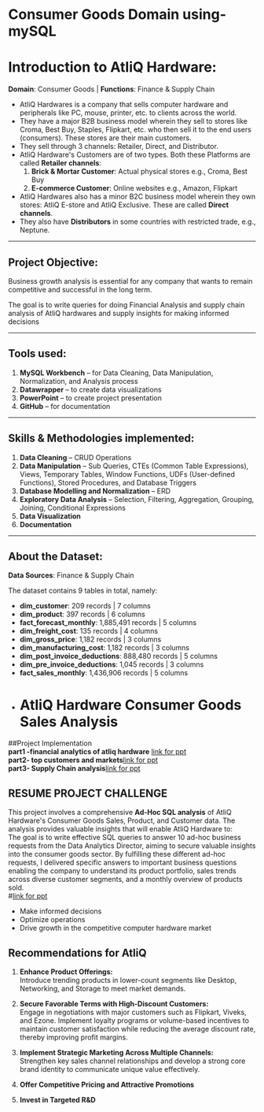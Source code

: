 # Consumer Goods Domain using-mySQL

# Introduction to AtliQ Hardware:

**Domain**: Consumer Goods | **Functions**: Finance & Supply Chain

- AtliQ Hardwares is a company that sells computer hardware and peripherals like PC, mouse, printer, etc. to clients across the world.
- They have a major B2B business model wherein they sell to stores like Croma, Best Buy, Staples, Flipkart, etc. who then sell it to the end users (consumers). These stores are their main customers.
- They sell through 3 channels: Retailer, Direct, and Distributor.
- AtliQ Hardware's Customers are of two types. Both these Platforms are called **Retailer channels**:
  1. **Brick & Mortar Customer**: Actual physical stores e.g., Croma, Best Buy
  2. **E-commerce Customer**: Online websites e.g., Amazon, Flipkart
- AtliQ Hardwares also has a minor B2C business model wherein they own stores: AtliQ E-store and AtliQ Exclusive. These are called **Direct channels**.
- They also have **Distributors** in some countries with restricted trade, e.g., Neptune.

---

## Project Objective:

Business growth analysis is essential for any company that wants to remain competitive and successful in the long term.

The goal is to write queries for doing Financial Analysis and supply chain analysis of AtliQ hardwares and supply insights for making informed decisions

---

## Tools used:

1. **MySQL Workbench** – for Data Cleaning, Data Manipulation, Normalization, and Analysis process  
2. **Datawrapper** – to create data visualizations   
3. **PowerPoint** – to create project presentation  
4. **GitHub** – for documentation  

---

## Skills & Methodologies implemented:

1. **Data Cleaning** – CRUD Operations  
2. **Data Manipulation** – Sub Queries, CTEs (Common Table Expressions), Views, Temporary Tables, Window Functions, UDFs (User-defined Functions), Stored Procedures, and Database Triggers  
3. **Database Modelling and Normalization** – ERD  
4. **Exploratory Data Analysis** – Selection, Filtering, Aggregation, Grouping, Joining, Conditional Expressions  
5. **Data Visualization**  
6. **Documentation**  

---

## About the Dataset:

**Data Sources**: Finance & Supply Chain

The dataset contains 9 tables in total, namely:  

- **dim_customer**: 209 records | 7 columns  
- **dim_product**: 397 records | 6 columns  
- **fact_forecast_monthly**: 1,885,491 records | 5 columns  
- **dim_freight_cost**: 135 records | 4 columns  
- **dim_gross_price**: 1,182 records | 3 columns  
- **dim_manufacturing_cost**: 1,182 records | 3 columns  
- **dim_post_invoice_deductions**: 888,480 records | 5 columns  
- **dim_pre_invoice_deductions**: 1,045 records | 3 columns  
- **fact_sales_monthly**: 1,436,906 records | 5 columns
- # AtliQ Hardware Consumer Goods Sales Analysis

 
##Project  Implementation <br>
**part1 -financial analytics of atliq hardware** [link for ppt](https://github.com/Nitin-Malik27/Consumer-Goods-Domain-using-mySQL-by-nitin-/blob/main/part1_of_financial_analysis_of_ATliq_hardware_(PROJECT).pdf) <br>
**part2- top customers and markets**[link for ppt](https://github.com/Nitin-Malik27/Consumer-Goods-Domain-using-mySQL-by-nitin-/blob/main/part2_of_financial_analysis_of_ATliq_hardware_(PROJECT).pdf)<br>
**part3- Supply Chain analysis**[link for ppt](https://github.com/Nitin-Malik27/Consumer-Goods-Domain-using-mySQL-by-nitin-/blob/main/part3_Supply_Chain_ANALYTICS%20for%20AtliQ%20Hardwares%20using%20MySQL.pdf)<br>

## RESUME PROJECT CHALLENGE

This project involves a comprehensive **Ad-Hoc SQL analysis** of AtliQ Hardware's Consumer Goods Sales, Product, and Customer data. The analysis provides valuable insights that will enable AtliQ Hardware to:<br>
The goal is to write effective SQL queries to answer 10 ad-hoc business requests from the Data Analytics Director, aiming to secure valuable insights into the consumer goods sector. By fulfilling these different ad-hoc requests, I delivered specific answers to important business questions enabling the company to understand its product portfolio, sales trends across diverse customer segments, and a monthly overview of products sold.<br>
#[link for ppt](https://github.com/Nitin-Malik27/Consumer-Goods-Domain-using-mySQL-by-nitin-/blob/main/ppt_consumer_ad-hoc_requests.pdf)

- Make informed decisions  
- Optimize operations  
- Drive growth in the competitive computer hardware market


## Recommendations for AtliQ

1. **Enhance Product Offerings:**  
   Introduce trending products in lower-count segments like Desktop, Networking, and Storage to meet market demands.

2. **Secure Favorable Terms with High-Discount Customers:**  
   Engage in negotiations with major customers such as Flipkart, Viveks, and Ezone. Implement loyalty programs or volume-based incentives to maintain customer satisfaction while reducing the average discount rate, thereby improving profit margins.

3. **Implement Strategic Marketing Across Multiple Channels:**  
   Strengthen key sales channel relationships and develop a strong core brand identity to communicate unique value effectively.

4. **Offer Competitive Pricing and Attractive Promotions**

5. **Invest in Targeted R&D**

